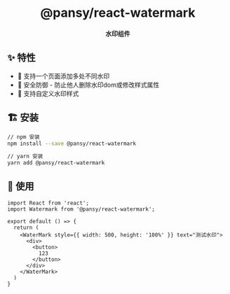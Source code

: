 <h1 align="center">@pansy/react-watermark</h1>

<h4 align="center">水印组件<h4>

## ✨ 特性

* 🚀 支持一个页面添加多处不同水印
* 🌈 安全防御 - 防止他人删除水印dom或修改样式属性
* 🐠 支持自定义水印样式

## 🏗 安装

```sh
// npm 安装
npm install --save @pansy/react-watermark

// yarn 安装
yarn add @pansy/react-watermark
```

## 🔨 使用

```
import React from 'react';
import Watermark from '@pansy/react-watermark';

export default () => {
  return (
    <WaterMark style={{ width: 500, height: '100%' }} text="测试水印">
      <div>
        <button>
          123
        </button>
      </div>
    </WaterMark>
  )
}
```
